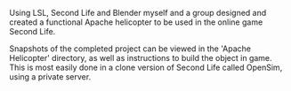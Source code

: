 Using LSL, Second Life and Blender myself and a group designed and created a functional Apache helicopter to be used in the online game Second Life.

Snapshots of the completed project can be viewed in the 'Apache Helicopter' directory, as well as instructions to build the object in game. This is most easily done in a clone version of Second Life called OpenSim, using a private server.
